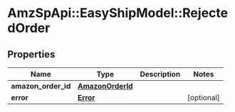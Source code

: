 # AmzSpApi::EasyShipModel::RejectedOrder

## Properties
Name | Type | Description | Notes
------------ | ------------- | ------------- | -------------
**amazon_order_id** | [**AmazonOrderId**](AmazonOrderId.md) |  | 
**error** | [**Error**](Error.md) |  | [optional] 

